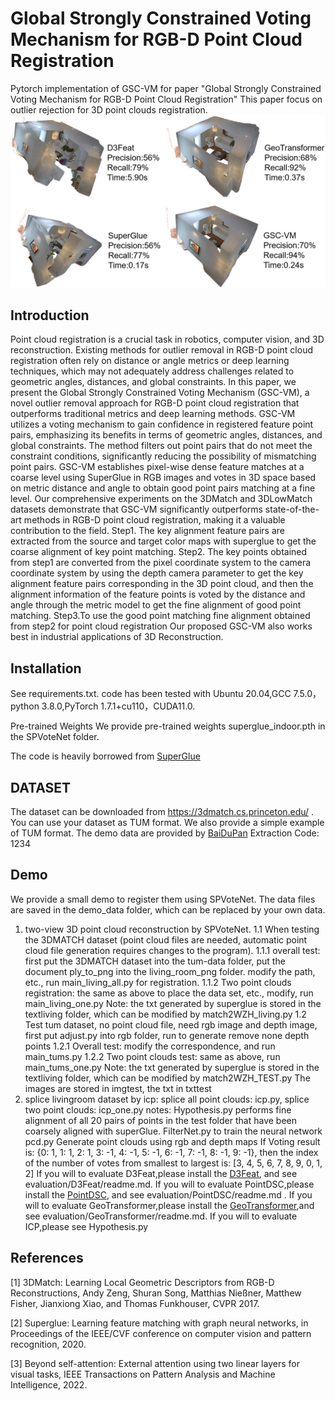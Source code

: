 # Global Strongly Constrained Voting Mechanism for RGB-D Point Cloud Registration
Pytorch implementation of GSC-VM for paper "Global Strongly Constrained Voting Mechanism for RGB-D Point Cloud Registration"
This paper focus on outlier rejection for 3D point clouds registration. 
![fig1](figures/Fig1.png)
## Introduction
Point cloud registration is a crucial task in robotics, computer vision, and 3D reconstruction. Existing methods for outlier removal in RGB-D point cloud registration often rely on distance or angle metrics or deep learning techniques, which may not adequately address challenges related to geometric angles, distances, and global constraints. In this paper, we present the Global Strongly Constrained Voting Mechanism (GSC-VM), a novel outlier removal approach for RGB-D point cloud registration that outperforms traditional metrics and deep learning methods. GSC-VM utilizes a voting mechanism to gain confidence in registered feature point pairs, emphasizing its benefits in terms of geometric angles, distances, and global constraints. The method filters out point pairs that do not meet the constraint conditions, significantly reducing the possibility of mismatching point pairs. GSC-VM establishes pixel-wise dense feature matches at a coarse level using SuperGlue in RGB images and votes in 3D space based on metric distance and angle to obtain good point pairs matching at a fine level. Our comprehensive experiments on the 3DMatch and 3DLowMatch datasets demonstrate that GSC-VM significantly outperforms state-of-the-art methods in RGB-D point cloud registration, making it a valuable contribution to the field. 
Step1. The key alignment feature pairs are extracted from the source and target color maps with superglue to get the coarse alignment of key point matching.
Step2. The key points obtained from step1 are converted from the pixel coordinate system to the camera coordinate system by using the depth camera parameter to get the key alignment feature pairs corresponding in the 3D point cloud, and then the alignment information of the feature points is voted by the distance and angle through the metric model to get the fine alignment of good point matching.
Step3.To use the good point matching fine alignment obtained from step2 for point cloud registration
Our proposed GSC-VM also works best in industrial applications of 3D Reconstruction.

## Installation
See requirements.txt. 
code has been tested with Ubuntu 20.04,GCC 7.5.0，python 3.8.0,PyTorch 1.7.1+cu110，CUDA11.0.

Pre-trained Weights
We provide pre-trained weights superglue_indoor.pth in the SPVoteNet folder.

The code is heavily borrowed from [SuperGlue](https://github.com/magicleap/SuperGluePretrainedNetwork) 
## DATASET
The dataset can be downloaded from https://3dmatch.cs.princeton.edu/ .
You can use your dataset as TUM format. We also provide a simple example of TUM format.
The demo data are provided by [BaiDuPan](https://pan.baidu.com/s/1M97myAn5iYDa1V49FJU2xA)  Extraction Code: 1234

## Demo
We provide a small demo to register them using SPVoteNet. The data files are saved in the demo_data folder, which can be replaced by your own data. 
1. two-view 3D point cloud reconstruction by SPVoteNet.
    1.1 When testing the 3DMATCH dataset (point cloud files are needed, automatic point cloud file generation requires changes to the program).
        1.1.1 overall test: first put the 3DMATCH dataset into the tum-data folder, put the document ply_to_png into the living_room_png folder.
            modify the path, etc., run main_living_all.py for registration.
        1.1.2 Two point clouds registration: the same as above to place the data set, etc., modify, run main_living_one.py
    Note: the txt generated by superglue is stored in the textliving folder, which can be modified by match2WZH_living.py
    1.2 Test tum dataset, no point cloud file, need rgb image and depth image, first put adjust.py into rgb folder, run to generate remove none depth points
        1.2.1 Overall test: modify the correspondence, and run main_tums.py
        1.2.2 Two point clouds test: same as above, run main_tums_one.py
        Note: the txt generated by superglue is stored in the textliving folder, which can be modified by match2WZH_TEST.py
        The images are stored in imgtest, the txt in txttest
2. splice livingroom dataset by icp: splice all point clouds: icp.py, splice two point clouds: icp_one.py
notes:
Hypothesis.py performs fine alignment of all 20 pairs of points in the test folder that have been coarsely aligned with superGlue.
FilterNet.py to train the neural network 
pcd.py Generate point clouds using rgb and depth maps
If Voting result is: {0: 1, 1: 1, 2: 1, 3: -1, 4: -1, 5: -1, 6: -1, 7: -1, 8: -1, 9: -1}, then the index of the number of votes from smallest to largest is: [3, 4, 5, 6, 7, 8, 9, 0, 1, 2]
If you will to evaluate D3Feat,please install the [D3Feat](https://github.com/XuyangBai/D3Feat), and see evaluation/D3Feat/readme.md.
If you will to evaluate PointDSC,please install the [PointDSC](https://github.com/XuyangBai/PointDSC), and see evaluation/PointDSC/readme.md .
If you will to evaluate GeoTransformer,please install the [GeoTransformer](https://github.com/qinzheng93/GeoTransformer),and see evaluation/GeoTransformer/readme.md.
If you will to evaluate ICP,please see Hypothesis.py
## References
<a name="refs"></a>
[1] 3DMatch: Learning Local Geometric Descriptors from RGB-D Reconstructions, Andy Zeng, Shuran Song, Matthias Nießner, Matthew Fisher, Jianxiong Xiao, and Thomas Funkhouser, CVPR 2017.

[2] Superglue: Learning feature matching with graph neural networks, in Proceedings of the IEEE/CVF conference on computer vision and pattern recognition, 2020.

[3] Beyond self-attention: External attention using two linear layers for visual tasks, IEEE Transactions on Pattern Analysis and Machine Intelligence, 2022.
